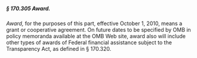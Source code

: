 ##### § 170.305 Award. #####

*Award,* for the purposes of this part, effective October 1, 2010, means a grant or cooperative agreement. On future dates to be specified by OMB in policy memoranda available at the OMB Web site, award also will include other types of awards of Federal financial assistance subject to the Transparency Act, as defined in § 170.320.
